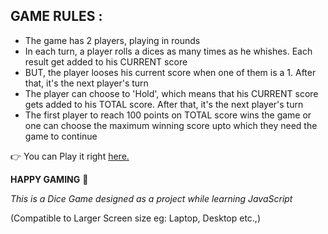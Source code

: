 ## GAME RULES :

- The game has 2 players, playing in rounds
- In each turn, a player rolls a dices as many times as he whishes. Each result get added to his CURRENT score
- BUT, the player looses his current score when one of them is a 1. After that, it's the next player's turn
- The player can choose to 'Hold', which means that his CURRENT score gets added to his TOTAL score. After that, it's the next player's turn
- The first player to reach 100 points on TOTAL score wins the game or one can choose the maximum winning score upto which they need the game to continue


 :point_right: You can Play it right [here.](https://mahithchigurupati.github.io/Dice-Game/)

**HAPPY GAMING** :slightly_smiling_face:	

*This is a Dice Game designed as a project while learning JavaScript*

(Compatible to Larger Screen size eg: Laptop, Desktop etc.,) 





